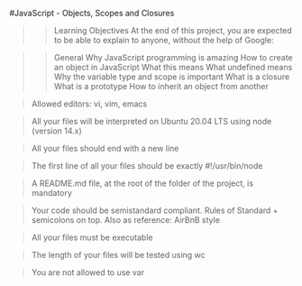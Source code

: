 #JavaScript - Objects, Scopes and Closures

>>Learning Objectives
At the end of this project, you are expected to be able to explain to anyone, without the help of Google:

>>General
Why JavaScript programming is amazing
How to create an object in JavaScript
What this means
What undefined means
Why the variable type and scope is important
What is a closure
What is a prototype
How to inherit an object from another

>Allowed editors: vi, vim, emacs

>All your files will be interpreted on Ubuntu 20.04 LTS using node (version 14.x)

>All your files should end with a new line

>The first line of all your files should be exactly #!/usr/bin/node

>A README.md file, at the root of the folder of the project, is mandatory

>Your code should be semistandard compliant. Rules of Standard + semicolons on top. Also as reference: AirBnB style

>All your files must be executable

>The length of your files will be tested using wc

>You are not allowed to use var
